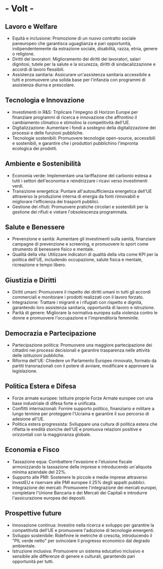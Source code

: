# - Volt -

## Lavoro e Welfare
- Equità e inclusione: Promozione di un nuovo contratto sociale paneuropeo che garantisca uguaglianza e pari opportunità, indipendentemente da estrazione sociale, disabilità, razza, etnia, genere o religione.
- Diritti dei lavoratori: Miglioramento dei diritti dei lavoratori, salari dignitosi, tutele per la salute e la sicurezza, diritti di sindacalizzazione e accordi di lavoro flessibili.
- Assistenza sanitaria: Assicurare un'assistenza sanitaria accessibile a tutti e promuovere una solida base per l'infanzia con programmi di assistenza diurna e prescolare.

## Tecnologia e Innovazione
- Investimenti in R&S: Triplicare l'impegno di Horizon Europe per finanziare programmi di ricerca e innovazione che affrontino il cambiamento climatico e stimolino la competitività dell'UE.
- Digitalizzazione: Aumentare i fondi a sostegno della digitalizzazione dei processi e delle funzioni pubbliche.
- Tecnologie sostenibili: Promuovere tecnologie open-source, accessibili e sostenibili, e garantire che i produttori pubblichino l'impronta ecologica dei prodotti.

## Ambiente e Sostenibilità
- Economia verde: Implementare una tariffazione del carbonio estesa a tutti i settori dell'economia e reindirizzare i ricavi verso investimenti verdi.
- Transizione energetica: Puntare all'autosufficienza energetica dell'UE attraverso la produzione interna di energia da fonti rinnovabili e migliorare l'efficienza dei trasporti pubblici.
- Gestione dei rifiuti: Promuovere pratiche circolari e sostenibili per la gestione dei rifiuti e vietare l'obsolescenza programmata.

## Salute e Benessere
- Prevenzione e sanità: Aumentare gli investimenti sulla sanità, finanziare campagne di prevenzione e screening, e promuovere lo sport come strumento di benessere fisico e mentale.
- Qualità della vita: Utilizzare indicatori di qualità della vita come KPI per la politica dell'UE, includendo occupazione, salute fisica e mentale, ricreazione e tempo libero.

## Giustizia e Diritti
- Diritti umani: Promuovere il rispetto dei diritti umani in tutti gli accordi commerciali e monitorare i prodotti realizzati con il lavoro forzato.
- Integrazione: Trattare i migranti e i rifugiati con rispetto e dignità, garantendo loro assistenza sanitaria, opportunità di lavoro e istruzione.
- Parità di genere: Migliorare la normativa europea sulla violenza contro le donne e promuovere l'occupazione e l'imprenditoria femminile.

## Democrazia e Partecipazione
- Partecipazione politica: Promuovere una maggiore partecipazione dei cittadini nei processi decisionali e garantire trasparenza nelle attività delle istituzioni pubbliche.
- Riforma dell'UE: Chiedere un Parlamento Europeo rinnovato, formato da partiti transnazionali con il potere di avviare, modificare e approvare la legislazione.

## Politica Estera e Difesa
- Forze armate europee: Istituire proprie Forze Armate europee con una base industriale di difesa forte e unificata.
- Conflitti internazionali: Fornire supporto politico, finanziario e militare a lungo termine per proteggere l'Ucraina e garantire il suo percorso di adesione all'UE.
- Politica estera progressista: Sviluppare una cultura di politica estera che rifletta le eredità storiche dell'UE e promuova relazioni positive e orizzontali con la maggioranza globale.

## Economia e Fisco
- Tassazione equa: Combattere l'evasione e l'elusione fiscale armonizzando la tassazione delle imprese e introducendo un'aliquota minima aziendale del 22%.
- Supporto alle PMI: Sostenere le piccole e medie imprese attraverso InvestEU e riservare alle PMI europee il 25% degli appalti pubblici.
- Integrazione dei mercati: Promuovere l'integrazione dei mercati europei, completare l'Unione Bancaria e dei Mercati dei Capitali e introdurre l'assicurazione europea dei depositi.

## Prospettive future
- Innovazione continua: Investire nella ricerca e sviluppo per garantire la competitività dell'UE e promuovere l'adozione di tecnologie emergenti.
- Sviluppo sostenibile: Ridefinire le metriche di crescita, introducendo il "PIL verde netto" per svincolare il progresso economico dal degrado ambientale.
- Istruzione inclusiva: Promuovere un sistema educativo inclusivo e sensibile alle differenze di genere e culturali, garantendo pari opportunità per tutti.
